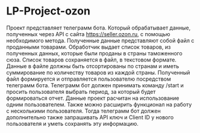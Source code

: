 # LP-Project-ozon

Проект представляет телеграмм бота. Который обрабатывает данные, полученных через API с сайта https://seller.ozon.ru, с помощью необходимого метода. Полученные данные представляют собой файл с проданными товарами. Обработчик выдает список товаров, из полученных данных, которые были проданы в страны таможенного сюза. Список товаров сохраняется в файл, в текстовом формате. Данные в файле должны быть отсортированы по странам и иметь суммирование по количеству товаров из каждой страны. Полученный файл формируется и отправляется пользователю посредством телеграмм бота. Телеграмм бот должен принимать команду /start и просить пользователя выбрать период, за который будет формироваться отчет. Данные проект расчитан на использование одним пользователем. Также можно расширить функционал на работу с несколькими пользователя. Тогда телеграмм бот должен дополнительно также запрашивать API ключ и Client ID у нового пользователя и уметь сохранять эту информацию.